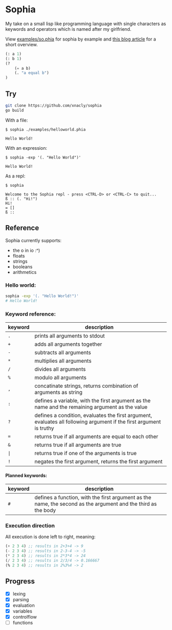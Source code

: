 # Sophia

My take on a small lisp like programming language with single characters as
keywords and operators which is named after my girlfriend.

View [examples/so.phia](examples/so.phia) for sophia by example and [this blog
article](https://xnacly.me/posts/2023/write-your-own-programming-language/) for
a short overview.

```lisp
(: a 1)
(: b 1)
(?
    (= a b)
    (. "a equal b")
)
```

## Try

```bash
git clone https://github.com/xnacly/sophia
go build
```

With a file:

```text
$ sophia ./examples/helloworld.phia

Hello World!
```

With an expression:

```
$ sophia -exp '(. "Hello World")'

Hello World!
```

As a repl:

```
$ sophia

Welcome to the Sophia repl - press <CTRL-D> or <CTRL-C> to quit...
ß :: (. "Hi!")
Hi!
= []
ß ::
```

## Reference

Sophia currently supports:

- the o in io :^)
- floats
- strings
- booleans
- arithmetics

### Hello world:

```bash
sophia -exp '(. "Hello World!")'
# Hello World!
```

### Keyword reference:

| keyword | description                                                                                                         |
| ------- | ------------------------------------------------------------------------------------------------------------------- |
| `.`     | prints all arguments to stdout                                                                                      |
| `+`     | adds all arguments together                                                                                         |
| `-`     | subtracts all arguments                                                                                             |
| `*`     | multiplies all arguments                                                                                            |
| `/`     | divides all arguments                                                                                               |
| `%`     | modulo all arguments                                                                                                |
| `,`     | concatinate strings, returns combination of arguments as string                                                     |
| `:`     | defines a variable, with the first argument as the name and the remaining argument as the value                     |
| `?`     | defines a condition, evaluates the first argument, evaluates all following argument if the first argument is truthy |
| `=`     | returns true if all arguments are equal to each other                                                               |
| `&`     | returns true if all arguments are true                                                                              |
| `\|`    | returns true if one of the arguments is true                                                                        |
| `!`     | negates the first argument, returns the first argument                                                              |

#### Planned keywords:

| keyword | description                                                                                                   |
| ------- | ------------------------------------------------------------------------------------------------------------- |
| `#`     | defines a function, with the first argument as the name, the second as the argument and the third as the body |

### Execution direction

All execution is done left to right, meaning:

```lisp
(+ 2 3 4) ;; results in 2+3+4 -> 9
(- 2 3 4) ;; results in 2-3-4 -> -5
(* 2 3 4) ;; results in 2*3*4 -> 24
(/ 2 3 4) ;; results in 2/3/4 -> 0.166667
(% 2 3 4) ;; results in 2%3%4 -> 2
```

## Progress

- [x] lexing
- [x] parsing
- [x] evaluation
- [x] variables
- [x] controlflow
- [ ] functions
